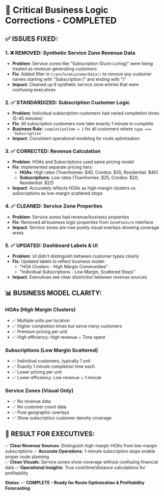 # 🚨 Critical Business Logic Corrections - COMPLETED

## ✅ **ISSUES FIXED:**

### 1. **❌ REMOVED: Synthetic Service Zone Revenue Data**
- **Problem**: Service zones like "Subscription (Dunn Loring)" were being treated as revenue-generating customers
- **Fix**: Added filter in `transformCustomerData()` to remove any customer names starting with "Subscription (" and ending with ")"
- **Impact**: Cleaned up 6 synthetic service zone entries that were confusing executives

### 2. **✅ STANDARDIZED: Subscription Customer Logic** 
- **Problem**: Individual subscription customers had varied completion times (5-45 minutes)
- **Fix**: All subscription customers now take exactly 1 minute to complete
- **Business Rule**: `completionTime = 1` for all customers where `type === 'Subscription'`
- **Impact**: Consistent operational modeling for route optimization

### 3. **✅ CORRECTED: Revenue Calculation**
- **Problem**: HOAs and Subscriptions used same pricing model
- **Fix**: Implemented separate pricing tiers:
  - **HOAs**: High rates (Townhomes: $45, Condos: $35, Residential: $40)
  - **Subscriptions**: Low rates (Townhomes: $25, Condos: $20, Residential: $22)
- **Impact**: Accurately reflects HOAs as high-margin clusters vs. subscriptions as low-margin scattered stops

### 4. **✅ CLEANED: Service Zone Properties**
- **Problem**: Service zones had revenue/business properties
- **Fix**: Removed all business logic properties from `ZoneFeature` interface
- **Impact**: Service zones are now purely visual overlays showing coverage areas

### 5. **✅ UPDATED: Dashboard Labels & UI**
- **Problem**: UI didn't distinguish between customer types clearly
- **Fix**: Updated labels to reflect business model:
  - "HOA Clusters - High Margin Communities"  
  - "Individual Subscriptions - Low Margin, Scattered Stops"
- **Impact**: Executives see clear distinction between revenue sources

## 📊 **BUSINESS MODEL CLARITY:**

### **HOAs (High Margin Clusters)**
- ✅ Multiple units per location
- ✅ Higher completion times but serve many customers
- ✅ Premium pricing per unit
- ✅ High efficiency: High revenue ÷ Time spent

### **Subscriptions (Low Margin Scattered)**
- ✅ Individual customers, typically 1 unit
- ✅ Exactly 1 minute completion time each  
- ✅ Lower pricing per unit
- ✅ Lower efficiency: Low revenue ÷ 1 minute

### **Service Zones (Visual Only)**
- ✅ No revenue data
- ✅ No customer count data  
- ✅ Pure geographic overlays
- ✅ Show subscription customer density coverage

## 🎯 **RESULT FOR EXECUTIVES:**
✅ **Clear Revenue Sources**: Distinguish high-margin HOAs from low-margin subscriptions
✅ **Accurate Operations**: 1-minute subscription stops enable proper route planning  
✅ **Clean Visuals**: Service zones show coverage without confusing financial data
✅ **Operational Insights**: True cost/time/distance calculations for profitability

**Status**: ✅ **COMPLETE - Ready for Route Optimization & Profitability Forecasting** 